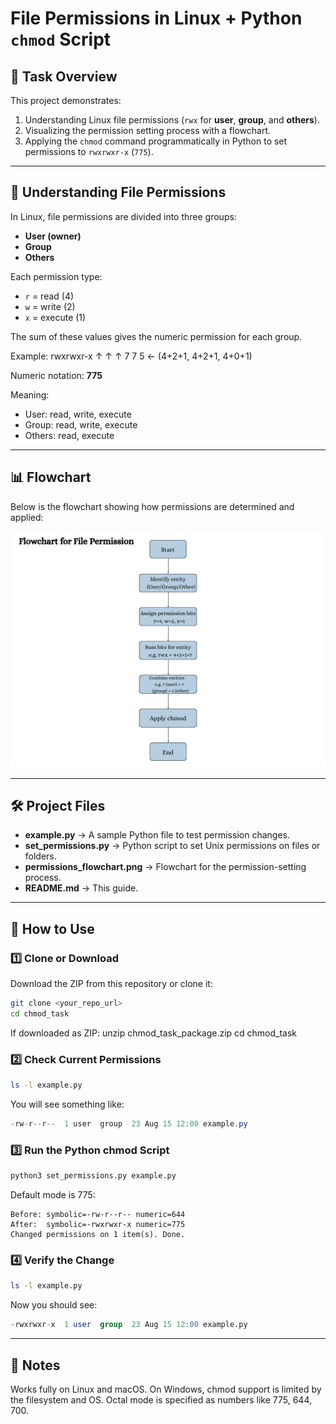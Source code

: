 # File Permissions in Linux + Python `chmod` Script

## 📌 Task Overview
This project demonstrates:
1. Understanding Linux file permissions (`rwx` for **user**, **group**, and **others**).
2. Visualizing the permission setting process with a flowchart.
3. Applying the `chmod` command programmatically in Python to set permissions to `rwxrwxr-x` (`775`).

---

## 📖 Understanding File Permissions

In Linux, file permissions are divided into three groups:
- **User (owner)**
- **Group**
- **Others**

Each permission type:
- `r` = read (4)
- `w` = write (2)
- `x` = execute (1)

The sum of these values gives the numeric permission for each group.

Example:
rwxrwxr-x
↑ ↑ ↑
7 7 5 ← (4+2+1, 4+2+1, 4+0+1)

Numeric notation: **775**

Meaning:
- User: read, write, execute
- Group: read, write, execute
- Others: read, execute

---

## 📊 Flowchart

Below is the flowchart showing how permissions are determined and applied:

![Flowchart](permissions_flowchart.png)

---

## 🛠️ Project Files

- **example.py** → A sample Python file to test permission changes.
- **set_permissions.py** → Python script to set Unix permissions on files or folders.
- **permissions_flowchart.png** → Flowchart for the permission-setting process.
- **README.md** → This guide.

---

## 🚀 How to Use

### 1️⃣ Clone or Download
Download the ZIP from this repository or clone it:
```bash
git clone <your_repo_url>
cd chmod_task
```
If downloaded as ZIP:
unzip chmod_task_package.zip
cd chmod_task

### 2️⃣ Check Current Permissions
```bash
ls -l example.py
```
You will see something like:
```csharp
-rw-r--r--  1 user  group  23 Aug 15 12:00 example.py
```

### 3️⃣ Run the Python chmod Script
```bash
python3 set_permissions.py example.py
```
Default mode is 775:
```pgsql
Before: symbolic=-rw-r--r-- numeric=644
After:  symbolic=-rwxrwxr-x numeric=775
Changed permissions on 1 item(s). Done.
```

### 4️⃣ Verify the Change
```bash
ls -l example.py
```
Now you should see:
```sql
-rwxrwxr-x  1 user  group  23 Aug 15 12:00 example.py
```

---

## 📌 Notes
Works fully on Linux and macOS.
On Windows, chmod support is limited by the filesystem and OS.
Octal mode is specified as numbers like 775, 644, 700.
